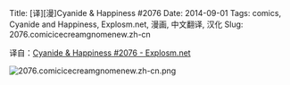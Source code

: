 Title: [译][漫]Cyanide & Happiness #2076
Date: 2014-09-01
Tags: comics, Cyanide and Happiness, Explosm.net, 漫画, 中文翻译, 汉化
Slug: 2076.comicicecreamgnomenew.zh-cn

译自：[Cyanide & Happiness #2076 - Explosm.net](http://explosm.net/comics/2076/)


![2076.comicicecreamgnomenew.zh-cn.png](/static/images/comics/2076.comicicecreamgnomenew.zh-cn.png)




